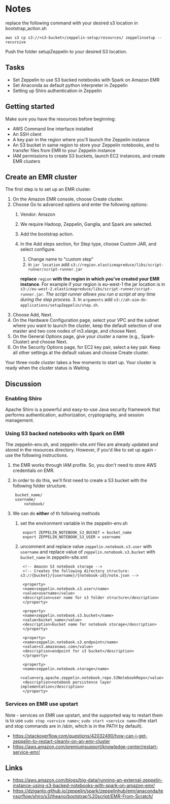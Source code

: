 # Notes

replace the following command with your desired s3 location in bootstrap_action.sh

    aws s3 cp s3://<s3-bucket>/zeppelin-setup/resources/ zeppelinsetup --recursive

Push the folder setupZeppelin to your desired S3 location.

## Tasks

- Set Zeppelin to use S3 backed notebooks with Spark on Amazon EMR
- Set Anaconda as default python interpreter in Zeppelin
- Setting up Shiro authentication in Zeppelin

## Getting started

Make sure you have the resources before beginning:

- AWS Command line interface installed
- An SSH client
- A key pair in the region where you'll launch the Zeppelin instance
- An S3 bucket in same region to store your Zeppelin notebooks, and to transfer files from EMR to your Zeppelin instance
- IAM permissions to create S3 buckets, launch EC2 instances, and create EMR clusters

## Create an EMR cluster

The first step is to set up an EMR cluster.

1. On the Amazon EMR console, choose Create cluster.
2. Choose Go to advanced options and enter the following options:
    1. Vendor: Amazon
    2. We require Hadoop, Zeppelin, Ganglia, and Spark are selected.
    3. Add the bootstrap action.
    4. In the Add steps section, for Step type, choose Custom JAR, and select configure.
        1. Change name to "custom step"
        2. in `jar location` add `s3://region.elasticmapreduce/libs/script-runner/script-runner.jar`

        **replace** `region` **with the region in which you've created your EMR instance**. For example if your region is eu-west-1 the jar location is in `s3://eu-west-2.elasticmapreduce/libs/script-runner/script-runner.jar`. _The script runner allows you run a script at any time during the step process._
        3. In `arguments` add `s3://ah-aim-dn-applications/setupZeppelin/step.sh`.
3. Choose Add, Next.
4. On the Hardware Configuration page, select your VPC and the subnet where you want to launch the cluster, keep the default selection of one master and two core nodes of m3.xlarge, and choose Next.
5. On the General Options page, give your cluster a name (e.g., Spark-Cluster) and choose Next.
6. On the Security Options page, for EC2 key pair, select a key pair. Keep all other settings at the default values and choose Create cluster.

Your three-node cluster takes a few moments to start up. Your cluster is ready when the cluster status is Waiting.

## Discussion

### Enabling Shiro

Apache Shiro is a powerful and easy-to-use Java security framework that performs authentication, authorization, cryptography, and session management.

### Using S3 backed notebooks with Spark on EMR

The zeppelin-env.sh, and zeppelin-site.xml files are already updated and stored in the resources directory. However, if you'd like to set up again - use the following instructions.

1. the EMR works through IAM profile. So, you don't need to store AWS credentials on EMR.
2. In order to do this, we'll first need to create a S3 bucket with the following folder structure.

        bucket_name/
        username/
            notebook/
3. We can do **either** of th following methods
    1. set the environment variable in the zeppelin-env.sh

            export ZEPPELIN_NOTEBOOK_S3_BUCKET = bucket_name
            export ZEPPELIN_NOTEBOOK_S3_USER = username

    2. uncomment and replace value `zeppelin.notebook.s3.user` with `username` and replace value of `zeppelin.notebook.s3.bucket` with `bucket_name` in zeppelin-site.xml

            <!-- Amazon S3 notebook storage -->
            <!-- Creates the following directory structure: s3://{bucket}/{username}/{notebook-id}/note.json -->

            <property>
            <name>zeppelin.notebook.s3.user</name>
            <value>username</value>
            <description>user name for s3 folder structure</description>
            </property>

            <property>
            <name>zeppelin.notebook.s3.bucket</name>
            <value>bucket_name</value>
            <description>bucket name for notebook storage</description>
            </property>

            <property>
            <name>zeppelin.notebook.s3.endpoint</name>
            <value>s3.amazonaws.com</value>
            <description>endpoint for s3 bucket</description>
            </property>

            <property>
            <name>zeppelin.notebook.storage</name>
            <value>org.apache.zeppelin.notebook.repo.S3NotebookRepo</value>
            <description>notebook persistence layer implementation</description>
            </property>

### Services on EMR use upstart

Note - services on EMR use upstart, and the supported way to restart them is to use `sudo stop <service name>`; `sudo start <service name>`(the start and stop commands are in /sbin, which is in the PATH by default).

- <https://stackoverflow.com/questions/42032490/how-can-i-get-zeppelin-to-restart-cleanly-on-an-emr-cluster>
- <https://aws.amazon.com/premiumsupport/knowledge-center/restart-service-emr/>

## Links

- <https://aws.amazon.com/blogs/big-data/running-an-external-zeppelin-instance-using-s3-backed-notebooks-with-spark-on-amazon-emr/>
- <https://dziganto.github.io/zeppelin/spark/zeppelinhub/emr/anaconda/tensorflow/shiro/s3/theano/bootstrap%20script/EMR-From-Scratch/>
